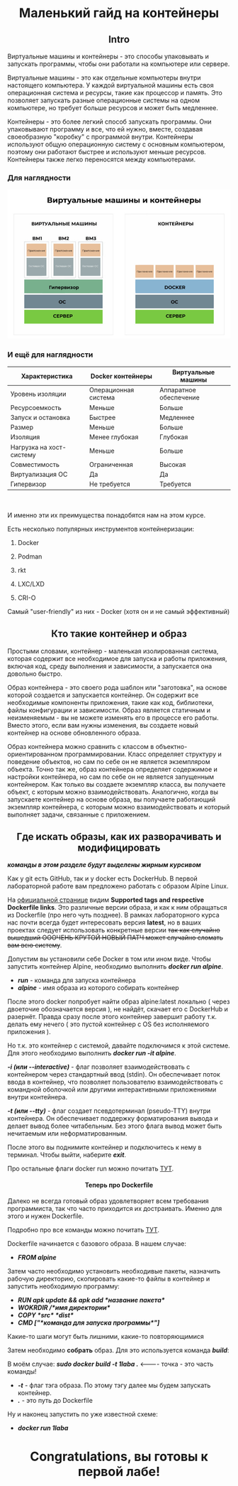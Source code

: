 # <div align="center"> Маленький гайд на контейнеры


## <div align="center"> Intro 

Виртуальные машины и контейнеры - это способы упаковывать и запускать программы, чтобы они работали на компьютере или сервере.

Виртуальные машины - это как отдельные компьютеры внутри настоящего компьютера. У каждой виртуальной машины есть своя операционная система и ресурсы, такие как процессор и память. Это позволяет запускать разные операционные системы на одном компьютере, но требует больше ресурсов и может быть медленнее.

Контейнеры - это более легкий способ запускать программы. Они упаковывают программу и все, что ей нужно, вместе, создавая своеобразную "коробку" с программой внутри. Контейнеры используют общую операционную систему с основным компьютером, поэтому они работают быстрее и используют меньше ресурсов. Контейнеры также легко переносятся между компьютерами.

### Для наглядности
![Alt text](virtualnye-mashiny-i-kontejnery.jpg)

### И ещё для наглядности

|Характеристика	         |   Docker контейнеры    |  Виртуальные машины    |
|------------------------|------------------------|------------------------|
|Уровень изоляции	     |  Операционная система  | Аппаратное обеспечение |
|Ресурсоемкость          |	Меньше                |	Больше                 |
|Запуск и остановка      |	Быстрее               |	Медленнее              |
|Размер                  |	Меньше                |	Больше                 |
|Изоляция                |	Менее глубокая        |	Глубокая               |
|Нагрузка на хост-систему|	Меньше                |	Больше                 |
|Совместимость           |	Ограниченная          |	Высокая                |
|Виртуализация ОС        |	Да                    |	Да                     |
|Гипервизор              |	Не требуется          |	Требуется              |

\
\
И именно эти их преимущества понадобятся нам на этом курсе. 

Есть несколько популярных инструментов контейнеризации:

1. Docker

2. Podman

3. rkt

4. LXC/LXD

5. CRI-O

Самый "user-friendly" из них - Docker (хотя он и не самый эффективный)

## <div align="center"> Кто такие контейнер и образ

Простыми словами, контейнер - маленькая изолированная система, которая содержит все необходимое для запуска и работы приложения, включая код, среду выполнения и зависимости, а запускается она довольно быстро.

Образ контейнера - это своего рода шаблон или "заготовка", на основе которой создается и запускается контейнер. Он содержит все необходимые компоненты приложения, такие как код, библиотеки, файлы конфигурации и зависимости. Образ является статичным и неизменяемым - вы не можете изменять его в процессе его работы. Вместо этого, если вам нужны изменения, вы создаете новый контейнер на основе обновленного образа.

Образ контейнера можно сравнить с классом в объектно-ориентированном программировании. Класс определяет структуру и поведение объектов, но сам по себе он не является экземпляром объекта. Точно так же, образ контейнера определяет содержимое и настройки контейнера, но сам по себе он не является запущенным контейнером. Как только вы создаете экземпляр класса, вы получаете объект, с которым можно взаимодействовать. Аналогично, когда вы запускаете контейнер на основе образа, вы получаете работающий экземпляр контейнера, с которым можно взаимодействовать и который выполняет задачи, связанные с приложением.

## <div align="center"> Где искать образы, как их разворачивать и модифицировать

***команды в этом разделе будут выделены жирным курсивом***

Как у git есть GitHub, так и у docker есть DockerHub.
В первой лабораторной работе вам предложено работать с образом Alpine Linux. 

На [официальной странице](https://hub.docker.com/_/alpine/) видим **Supported tags and respective Dockerfile links**. Это различные версии образа, и как к ним обращаться из Dockerfile (про него чуть позднее). В рамках лабораторного курса нас почти всегда будет интересовать версия **latest**, но в ваших проектах следует использовать конкретные версии ~~так как случайно вышедший ОООЧЕНЬ КРУТОЙ НОВЫЙ ПАТЧ может случайно сломать вам всю систему~~.

Допустим вы установили себе Docker в том или ином виде. Чтобы запустить контейнер Alpine, необходимо выполнить  ***docker run alpine***.

- ***run*** - команда для запуска контейнера
- ***alpine*** - имя образа из которого собирать контейнер 

После этого docker попробует найти образ alpine:latest локально ( через двоеточие обозначается версия ), не найдёт, скачает его с DockerHub и разернёт. Правда сразу после этого контейнер завершит работу т.к. делать ему нечего ( это пустой контейнер с OS без исполняемого приложения ).

Но т.к. это контейнер с системой, давайте подключимся к этой системе.
Для этого необходимо выполнить ***docker run -it alpine***. 

***-i (или --interactive)*** - флаг позволяет взаимодействовать с контейнером через стандартный ввод (stdin). Он обеспечивает поток ввода в контейнер, что позволяет пользователю взаимодействовать с командной оболочкой или другими интерактивными приложениями внутри контейнера.

***-t (или --tty)*** - флаг создает псевдотерминал (pseudo-TTY) внутри контейнера. Он обеспечивает поддержку форматирования вывода и делает вывод более читабельным. Без этого флага вывод может быть нечитаемым или неформатированным.

После этого вы поднимите контейнер и подключитесь к нему в терминал.
Чтобы выйти, наберите ***exit***.

Про остальные флаги docker run можно почитать [ТУТ](https://docs.docker.com/engine/reference/commandline/run/).

#### <div align="center"> Теперь про Dockerfile

Далеко не всегда готовый образ удовлетворяет всем требования программиста, так что часто приходится их достраивать. Именно для этого и нужен Dockerfile.

Подробно про все команды можно почитать [ТУТ](https://docs.docker.com/engine/reference/builder/).

Dockerfile начинается с базового образа.
В нашем случае:
 - ***FROM alpine***

Затем часто необходимо установить необходивые пакеты, назначить рабочую директорию, скопировать какие-то файлы в контейнер и запустить необходимую программу:

- ___RUN apk update && apk add \*название пакета\*___
- ___WOKRDIR /\*имя директории\*___
- ___COPY \*src\* \*dist\*___
- ___CMD ["\*команда для запуска программы\*"]___

Какие-то шаги могут быть лишними, какие-то повторяющимися

Затем необходимо **собрать** образ. Для это используется команда ___build___:

В моём случае:  ___sudo docker build -t 1laba .___ <---- точка - это часть команды!
- ***-t*** - флаг тэга образа. По этому тэгу далее мы будем запускать контейнер.
- ***.*** - это путь до Dockerfile

Ну и наконец запустить по уже известной схеме:
- ***docker run 1laba***


# <div align="center"> Congratulations, вы готовы к первой лабе!



